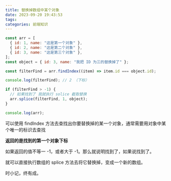 ```yaml
---
title: 替换掉数组中某个对象
date: 2023-09-20 19:43:53
tags:
categories: 前端知识
---
```


```javascript
const arr = [
  { id: 1, name: "这是第一个对象" },
  { id: 2, name: "这是第二个对象" },
  { id: 3, name: "这是第三个对象" },
];
const object = { id: 3, name: "我把 ID 为三的替换掉了" };

const filterFind = arr.findIndex((item) => item.id === object.id);

console.log(filterFind); // 2 （下标）

if (filterFind > -1) {
  // 如果找到了 我就执行 solice 截取替换
  arr.splice(filterFind, 1, object);
}

console.log(arr);
```

可以使用 findIndex 方法去查找出你要替换掉的某一个对象，通常需要用对象中某个唯一的标识去查找

**返回的是找到的第一个对象下标**

如果返回的值不等一 -1，或者大于 -1。那么就说明找到了，如果说找到了。

就可以直接执行数组的 splice 方法去将它替换掉，变成一个新的数组。

时小记，终有成。
